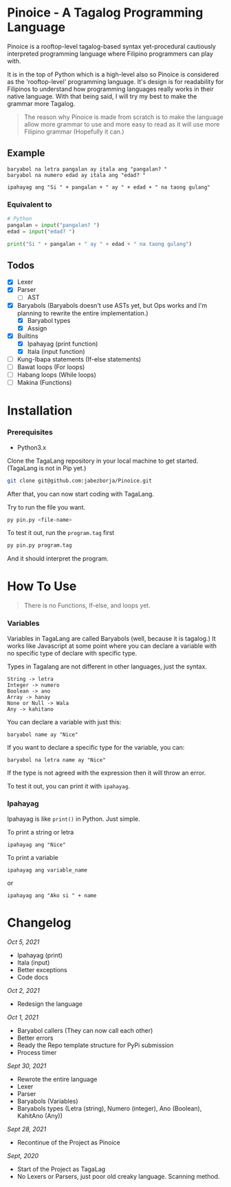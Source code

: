 # Pinoice - A Tagalog Programming Language
Pinoice is a rooftop-level tagalog-based syntax yet-procedural cautiously interpreted programming language where Filipino programmers can play with. 

It is in the top of Python which is a high-level also so Pinoice is considered as the 'rooftop-level' programming language. It's design is for readability for Filipinos to understand how programming languages really works in their native language. With that being said, I will try my best to make the grammar more Tagalog.

> The reason why Pinoice is made from scratch is to make the language allow more grammar to use and more easy to read as it will use more Filipino grammar (Hopefully it can.)

## Example
```
baryabol na letra pangalan ay itala ang "pangalan? "
baryabol na numero edad ay itala ang "edad? "

ipahayag ang "Si " + pangalan + " ay " + edad + " na taong gulang"
```

### Equivalent to
```python
# Python
pangalan = input("pangalan? ") 
edad = input("edad? ")

print("Si " + pangalan + " ay " + edad + " na taong gulang")
```

## Todos
- [x] Lexer
- [x] Parser
    - [ ] AST
- [x] Baryabols (Baryabols doesn't use ASTs yet, but Ops works and I'm planning to rewrite the entire implementation.)
    - [x] Baryabol types
    - [x] Assign
- [x] Builtins
    - [x] Ipahayag (print function)
    - [x] Itala (input function)
- [ ] Kung-Ibapa statements (If-else statements)
- [ ] Bawat loops (For loops)
- [ ] Habang loops (While loops)
- [ ] Makina (Functions)

# Installation

### Prerequisites
- Python3.x

Clone the TagaLang repository in your local machine to get started. (TagaLang is not in Pip yet.)
```bash
git clone git@github.com:jabezborja/Pinoice.git
```

After that, you can now start coding with TagaLang.

Try to run the file you want.
```bash
py pin.py <file-name>
```

To test it out, run the `program.tag` first
```bash
py pin.py program.tag
```

And it should interpret the program.

# How To Use
> There is no Functions, If-else, and loops yet.

### Variables
Variables in TagaLang are called Baryabols (well, because it is tagalog.) It works like Javascript at some point where
you can declare a variable with no specific type of declare with specific type.

Types in Tagalang are not different in other languages, just the syntax.
```
String -> letra
Integer -> numero
Boolean -> ano
Array -> hanay
None or Null -> Wala
Any -> kahitano
```

You can declare a variable with just this:
```
baryabol name ay "Nice"
```

If you want to declare a specific type for the variable, you can:
```
baryabol na letra name ay "Nice"
```

If the type is not agreed with the expression then it will throw an error.

To test it out, you can print it with `ipahayag`.

### Ipahayag
Ipahayag is like `print()` in Python. Just simple.

To print a string or letra
```
ipahayag ang "Nice"
```

To print a variable
```
ipahayag ang variable_name
```

or

```
ipahayag ang "Ako si " + name
```

# Changelog
*Oct 5, 2021*
- Ipahayag (print)
- Itala (input)
- Better exceptions
- Code docs

*Oct 2, 2021*
- Redesign the language

*Oct 1, 2021*
- Baryabol callers (They can now call each other)
- Better errors
- Ready the Repo template structure for PyPi submission
- Process timer

*Sept 30, 2021*
- Rewrote the entire language
- Lexer
- Parser
- Baryabols (Variables)
- Baryabols types (Letra (string), Numero (integer), Ano (Boolean), KahitAno (Any))

*Sept 28, 2021*
- Recontinue of the Project as Pinoice

*Sept, 2020*
- Start of the Project as TagaLag
- No Lexers or Parsers, just poor old creaky language. Scanning method.
